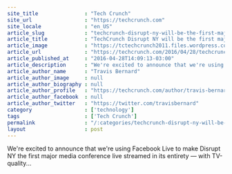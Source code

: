 ```yaml
---
site_title               : "Tech Crunch"
site_url                 : "https://techcrunch.com"
site_locale              : "en_US"
article_slug             : "techcrunch-disrupt-ny-will-be-the-first-major-media-conference-to-stream-on-facebook-live-in-full"
article_title            : "TechCrunch Disrupt NY will be the first major media conference to stream on Facebook Live in full"
article_image            : "https://tctechcrunch2011.files.wordpress.com/2016/04/disrupt-video.png?w=764&h=400&crop=1"
article_url              : "https://techcrunch.com/2016/04/28/techcrunch-disrupt-ny-will-be-the-first-major-media-conference-to-stream-on-facebook-live-in-full/"
article_published_at     : "2016-04-28T14:09:13-03:00"
article_description      : "We're excited to announce that we're using Facebook Live to make Disrupt NY the first major media conference live streamed in its entirety — with TV-quality..."
article_author_name      : "Travis Bernard"
article_author_image     : null
article_author_biography : null
article_author_profile   : "https://techcrunch.com/author/travis-bernard/"
article_author_facebook  : null
article_author_twitter   : "https://twitter.com/travisbernard"
category                 : ['technology']
tags                     : ['Tech Crunch']
permalink                : "/:categories/techcrunch-disrupt-ny-will-be-the-first-major-media-conference-to-stream-on-facebook-live-in-full/"
layout                   : post
---
```


We're excited to announce that we're using Facebook Live to make Disrupt NY the first major media conference live streamed in its entirety — with TV-quality...
